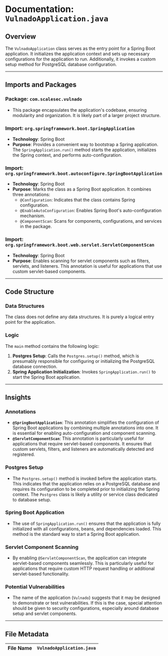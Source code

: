 # Documentation: `VulnadoApplication.java`

## Overview
The `VulnadoApplication` class serves as the entry point for a Spring Boot application. It initializes the application context and sets up necessary configurations for the application to run. Additionally, it invokes a custom setup method for PostgreSQL database configuration.

---

## Imports and Packages

### **Package: `com.scalesec.vulnado`**
- This package encapsulates the application's codebase, ensuring modularity and organization. It is likely part of a larger project structure.

### **Import: `org.springframework.boot.SpringApplication`**
- **Technology**: Spring Boot
- **Purpose**: Provides a convenient way to bootstrap a Spring application. The `SpringApplication.run()` method starts the application, initializes the Spring context, and performs auto-configuration.

### **Import: `org.springframework.boot.autoconfigure.SpringBootApplication`**
- **Technology**: Spring Boot
- **Purpose**: Marks the class as a Spring Boot application. It combines three annotations:
  - `@Configuration`: Indicates that the class contains Spring configuration.
  - `@EnableAutoConfiguration`: Enables Spring Boot's auto-configuration mechanism.
  - `@ComponentScan`: Scans for components, configurations, and services in the package.

### **Import: `org.springframework.boot.web.servlet.ServletComponentScan`**
- **Technology**: Spring Boot
- **Purpose**: Enables scanning for servlet components such as filters, servlets, and listeners. This annotation is useful for applications that use custom servlet-based components.

---

## Code Structure

### **Data Structures**
The class does not define any data structures. It is purely a logical entry point for the application.

### **Logic**
The `main` method contains the following logic:
1. **Postgres Setup**: Calls the `Postgres.setup()` method, which is presumably responsible for configuring or initializing the PostgreSQL database connection.
2. **Spring Application Initialization**: Invokes `SpringApplication.run()` to start the Spring Boot application.

---

## Insights

### **Annotations**
- **`@SpringBootApplication`**: This annotation simplifies the configuration of Spring Boot applications by combining multiple annotations into one. It is essential for enabling auto-configuration and component scanning.
- **`@ServletComponentScan`**: This annotation is particularly useful for applications that require servlet-based components. It ensures that custom servlets, filters, and listeners are automatically detected and registered.

### **Postgres Setup**
- The `Postgres.setup()` method is invoked before the application starts. This indicates that the application relies on a PostgreSQL database and requires its configuration to be completed prior to initializing the Spring context. The `Postgres` class is likely a utility or service class dedicated to database setup.

### **Spring Boot Application**
- The use of `SpringApplication.run()` ensures that the application is fully initialized with all configurations, beans, and dependencies loaded. This method is the standard way to start a Spring Boot application.

### **Servlet Component Scanning**
- By enabling `@ServletComponentScan`, the application can integrate servlet-based components seamlessly. This is particularly useful for applications that require custom HTTP request handling or additional servlet-based functionality.

### **Potential Vulnerabilities**
- The name of the application (`Vulnado`) suggests that it may be designed to demonstrate or test vulnerabilities. If this is the case, special attention should be given to security configurations, especially around database setup and servlet components.

---

## File Metadata

| **File Name** | `VulnadoApplication.java` |
|---------------|----------------------------|
